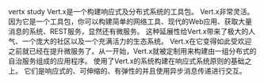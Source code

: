 vertx study
Vert.x是一个构建响应式及分布式系统的工具包。
Vert.x非常灵活。因为它是一个工具包，你可以构建简单的网络工具、现代的Web应用、获取大量消息的系统、REST服务，显然还有微服务。
这种延展性给Vert.x带来了极大的人气、一个庞大的社区以及一个充满活力的生态系统。
Vert.x在它变得如此受欢迎之前就已经在提升微服务了。从一开始，Vert.x就被定制用来构建由一组分布式的自治服务组成的应用程序。
使用了Vert.x的系统构建在响应式系统原则的基础之上。
它们是响应式的、可伸缩的、有弹性的并且使用异步消息传递进行交互。
